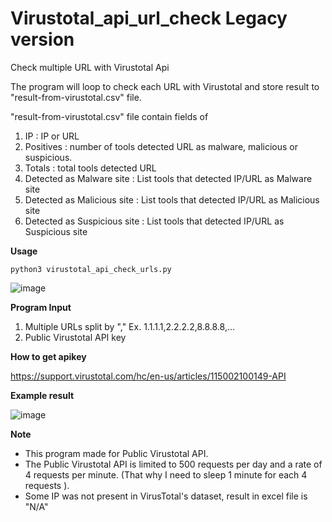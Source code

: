 # Virustotal_api_url_check Legacy version
Check multiple URL with Virustotal Api

The program will loop to check each URL with Virustotal and store result to "result-from-virustotal.csv" file.

"result-from-virustotal.csv" file contain fields of

1. IP : IP or URL
2. Positives : number of tools detected URL as malware, malicious or suspicious.
3. Totals : total tools detected URL
4. Detected as Malware site : List tools that detected IP/URL as Malware site
5. Detected as Malicious site : List tools that detected IP/URL as Malicious site
6. Detected as Suspicious site : List tools that detected IP/URL as Suspicious site

**Usage**
```
python3 virustotal_api_check_urls.py
```
![image](https://user-images.githubusercontent.com/70726596/125559042-4293be2c-e799-4838-aafe-3506c27a000f.png)


**Program Input**

1. Multiple URLs split by "," Ex. 1.1.1.1,2.2.2.2,8.8.8.8,...
2. Public Virustotal API key


**How to get apikey**

https://support.virustotal.com/hc/en-us/articles/115002100149-API


**Example result**

![image](https://user-images.githubusercontent.com/70726596/125560032-1365fd06-2608-47eb-85e5-128abe7129a8.png)


**Note**

- This program made for Public Virustotal API.
- The Public Virustotal API is limited to 500 requests per day and a rate of 4 requests per minute. (That why I need to sleep 1 minute for each 4 requests ).
- Some IP was not present in VirusTotal's dataset, result in excel file is "N/A"
